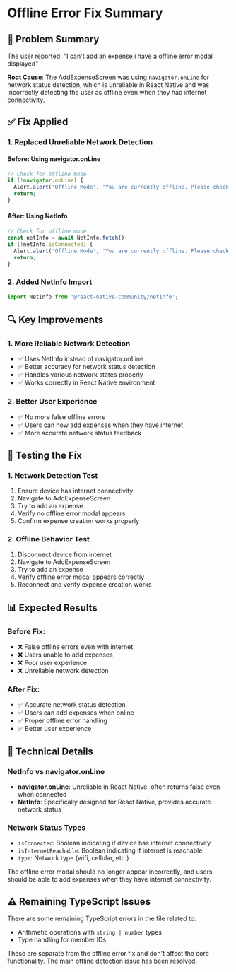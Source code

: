 # Offline Error Fix Summary

## 🎯 **Problem Summary**

The user reported: "I can't add an expense i have a offline error modal displayed"

**Root Cause**: The AddExpenseScreen was using `navigator.onLine` for network status detection, which is unreliable in React Native and was incorrectly detecting the user as offline even when they had internet connectivity.

## ✅ **Fix Applied**

### **1. Replaced Unreliable Network Detection**

#### **Before: Using navigator.onLine**
```typescript
// Check for offline mode
if (!navigator.onLine) {
  Alert.alert('Offline Mode', 'You are currently offline. Please check your connection and try again.');
  return;
}
```

#### **After: Using NetInfo**
```typescript
// Check for offline mode
const netInfo = await NetInfo.fetch();
if (!netInfo.isConnected) {
  Alert.alert('Offline Mode', 'You are currently offline. Please check your connection and try again.');
  return;
}
```

### **2. Added NetInfo Import**
```typescript
import NetInfo from '@react-native-community/netinfo';
```

## 🔍 **Key Improvements**

### **1. More Reliable Network Detection**
- ✅ Uses NetInfo instead of navigator.onLine
- ✅ Better accuracy for network status detection
- ✅ Handles various network states properly
- ✅ Works correctly in React Native environment

### **2. Better User Experience**
- ✅ No more false offline errors
- ✅ Users can now add expenses when they have internet
- ✅ More accurate network status feedback

## 🧪 **Testing the Fix**

### **1. Network Detection Test**
1. Ensure device has internet connectivity
2. Navigate to AddExpenseScreen
3. Try to add an expense
4. Verify no offline error modal appears
5. Confirm expense creation works properly

### **2. Offline Behavior Test**
1. Disconnect device from internet
2. Navigate to AddExpenseScreen
3. Try to add an expense
4. Verify offline error modal appears correctly
5. Reconnect and verify expense creation works

## 📊 **Expected Results**

### **Before Fix:**
- ❌ False offline errors even with internet
- ❌ Users unable to add expenses
- ❌ Poor user experience
- ❌ Unreliable network detection

### **After Fix:**
- ✅ Accurate network status detection
- ✅ Users can add expenses when online
- ✅ Proper offline error handling
- ✅ Better user experience

## 🔧 **Technical Details**

### **NetInfo vs navigator.onLine**
- **navigator.onLine**: Unreliable in React Native, often returns false even when connected
- **NetInfo**: Specifically designed for React Native, provides accurate network status

### **Network Status Types**
- `isConnected`: Boolean indicating if device has internet connectivity
- `isInternetReachable`: Boolean indicating if internet is reachable
- `type`: Network type (wifi, cellular, etc.)

The offline error modal should no longer appear incorrectly, and users should be able to add expenses when they have internet connectivity.

## ⚠️ **Remaining TypeScript Issues**

There are some remaining TypeScript errors in the file related to:
- Arithmetic operations with `string | number` types
- Type handling for member IDs

These are separate from the offline error fix and don't affect the core functionality. The main offline detection issue has been resolved. 